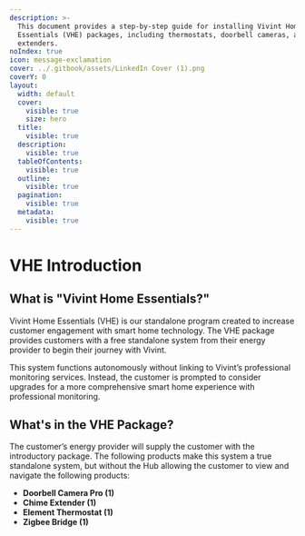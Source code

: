 ```yaml
---
description: >-
  This document provides a step-by-step guide for installing Vivint Home
  Essentials (VHE) packages, including thermostats, doorbell cameras, and Wi-Fi
  extenders.
noIndex: true
icon: message-exclamation
cover: ../.gitbook/assets/LinkedIn Cover (1).png
coverY: 0
layout:
  width: default
  cover:
    visible: true
    size: hero
  title:
    visible: true
  description:
    visible: true
  tableOfContents:
    visible: true
  outline:
    visible: true
  pagination:
    visible: true
  metadata:
    visible: true
---
```


# VHE Introduction

## What is "Vivint Home Essentials?"

Vivint Home Essentials (VHE) is our standalone program created to increase customer engagement with smart home technology. The VHE package provides customers with a free standalone system from their energy provider to begin their journey with Vivint.

This system functions autonomously without linking to Vivint’s professional monitoring services. Instead, the customer is prompted to consider upgrades for a more comprehensive smart home experience with professional monitoring.

## What's in the VHE Package?

The customer’s energy provider will supply the customer with the introductory package. The following products make this system a true standalone system, but without the Hub allowing the customer to view and navigate the following products:

* **Doorbell Camera Pro (1)**
* **Chime Extender (1)**
* **Element Thermostat (1)**
* **Zigbee Bridge (1)**
